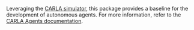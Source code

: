 Leveraging the [CARLA simulator](http://carla.org/), this package provides a baseline for the development of autonomous agents. For more information, refer to the [CARLA Agents documentation](https://carla.readthedocs.io/en/latest/adv_agents/).
